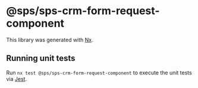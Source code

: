 # @sps/sps-crm-form-request-component

This library was generated with [Nx](https://nx.dev).

## Running unit tests

Run `nx test @sps/sps-crm-form-request-component` to execute the unit tests via [Jest](https://jestjs.io).
